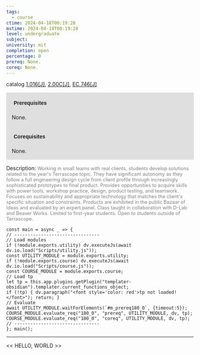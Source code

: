 ```yaml
---
tags:
  - course
ctime: 2024-04-18T00:19:28
mstime: 2024-04-18T00:19:28
level: undergraduate
subject: 
university: mit
completion: open
percentage: 0
prereq: None.
coreq: None.
---
```


catalog [1.016[J]](http://student.mit.edu/catalog/m1a.html#1.016), [2.00C[J]](http://student.mit.edu/catalog/m2a.html#2.00C), [EC.746[J]](http://student.mit.edu/catalog/mECa.html#EC.746)

<span style="display: block; padding: 15px; background-color: rgb(100, 100, 100, 0.2);"><font id="m_prereq180_0" style="display: block; font-family: Arial, sans-serif; font-weight: bold; padding: 5px">Prerequisites</font><br><span id="prereq180_0">None.</span></span>
<span style="display: block; padding: 15px; background-color: rgb(100, 100, 100, 0.2);"><font id="m_coreq180_0" style="display: block; font-family: Arial, sans-serif; font-weight: bold; padding: 5px">Corequisites</font><br><span id="coreq180_0">None.</span></span>

<font style="">Description:</font>
<font style="color: grey; font-size: 0.8rem;">Working in small teams with real clients, students develop solutions related to the year's Terrascope topic. They have significant autonomy as they follow a full engineering design cycle from client profile through increasingly sophisticated prototypes to final product. Provides opportunities to acquire skills with power tools, workshop practice, design, product testing, and teamwork. Focuses on sustainability and appropriate technology that matches the client's specific situation and constraints. Products are exhibited in the public Bazaar of Ideas and evaluated by an expert panel. Class taught in collaboration with D-Lab and Beaver Works. Limited to first-year students. Open to students outside of Terrascope.</font>

```dataviewjs
const main = async _ => {
// --------------------------------
// Load modules
if (!module.exports.utility) dv.executeJs(await dv.io.load("Scripts/utility.js"));
const UTILITY_MODULE = module.exports.utility;
if (!module.exports.course) dv.executeJs(await dv.io.load("Scripts/course.js"));
const COURSE_MODULE = module.exports.course;
// Load tp
let tp = this.app.plugins.getPlugin("templater-obsidian").templater.current_functions_object;
if (!tp) { dv.paragraph("<font style='color: red'>tp not loaded!</font>"); return; }
// Evaluate
await UTILITY_MODULE.waitForElements(`#m_prereq180_0`, {timeout:5});
COURSE_MODULE.evaluate_req("180_0", "prereq", UTILITY_MODULE, dv, tp);
COURSE_MODULE.evaluate_req("180_0", "coreq", UTILITY_MODULE, dv, tp);
// --------------------------------
}; main();
```

---

<< HELLO, WORLD >>
